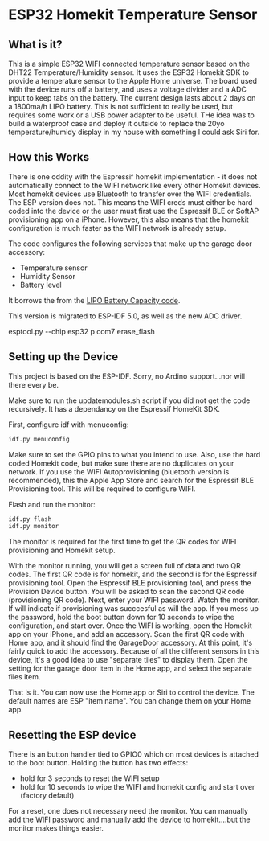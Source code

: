 # ESP32 Homekit Temperature Sensor

## What is it?

This is a simple ESP32 WIFI connected temperature sensor based on the DHT22 Temperature/Humidity sensor. It uses the ESP32 Homekit SDK to provide a temperature sensor to the Apple Home universe. The board used with the device runs off a battery, and uses a voltage divider and a ADC input to keep tabs on the battery. The current design lasts about 2 days on a 1800ma/h LIPO battery. This is not sufficient to really be used, but requires some work or a USB power adapter to be useful. THe idea was to build a waterproof case and deploy it outside to replace the 20yo temperature/humidy display in my house with something I could ask Siri for.

## How this Works

There is one oddity with the Espressif homekit implementation - it does not automatically connect to the WIFI network like every other Homekit devices. Most homekit devices use Bluetooth to transfer over the WIFI credentials. The ESP version does not. This means the WIFI creds must either be hard coded into the device or the user must first use the Espressif BLE or SoftAP provisioning app on a iPhone. However, this also means that the homekit configuration is much faster as the WIFI network is already setup.

The code configures the following services that make up the garage door accessory:
- Temperature sensor
- Humidity Sensor
- Battery level

It borrows the from the [LIPO Battery Capacity code](https://github.com/G6EJD/LiPo_Battery_Capacity_Estimator).

This version is migrated to ESP-IDF 5.0, as well as the new ADC driver.

esptool.py --chip esp32 p com7 erase_flash

## Setting up the Device

This project is based on the ESP-IDF. Sorry, no Ardino support...nor will there every be.

Make sure to run the updatemodules.sh script if you did not get the code recursively. It has a dependancy on the Espressif HomeKit SDK.

First, configure idf with menuconfig:

```bash
idf.py menuconfig
```

Make sure to set the GPIO pins to what you intend to use. Also, use the hard coded Homekit code, but make sure there are no duplicates on your network. If you use the WIFI Autoprovisioning (bluetooth version is recommended), this the Apple App Store and search for the Espressif BLE Provisioning tool. This will be required to configure WIFI.

Flash and run the monitor:

```bash
idf.py flash
idf.py monitor
```

The monitor is required for the first time to get the QR codes for WIFI provisioning and Homekit setup.

With the monitor running, you will get a screen full of data and two QR codes. The first QR code is for homekit, and the second is for the Espressif provisioning tool. Open the Espressif BLE provisioning tool, and press the Provision Device button. You will be asked to scan the second QR code (provisioning QR code). Next, enter your WIFI password. Watch the monitor. If will indicate if provisioning was succcesful as will the app. If you mess up the password, hold the boot button down for 10 seconds to wipe the configuration, and start over. Once the WIFI is working, open the Homekit app on your iPhone, and add an accessory. Scan the first QR code with Home app, and it should find the GarageDoor accessory. At this point, it's fairly quick to add the accessory. Because of all the different sensors in this device, it's a good idea to use "separate tiles" to display them. Open the setting for the garage door item in the Home app, and select the separate files item.

That is it. You can now use the Home app or Siri to control the device. The default names are ESP "item name". You can change them on your Home app.

## Resetting the ESP device

There is an button handler tied to GPIO0 which on most devices is attached to the boot button. Holding the button has two effects:
- hold for 3 seconds to reset the WIFI setup
- hold for 10 seconds to wipe the WIFI and homekit config and start over (factory default)

For a reset, one does not necessary need the monitor. You can manually add the WIFI password and manually add the device to homekit....but the monitor makes things easier.
